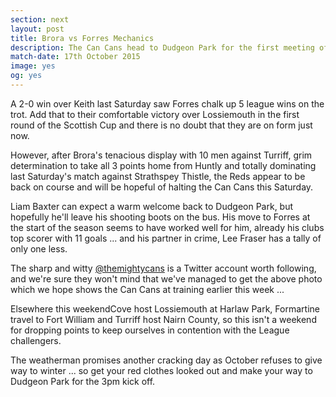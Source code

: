```yaml
---
section: next
layout: post
title: Brora vs Forres Mechanics
description: The Can Cans head to Dudgeon Park for the first meeting of the two teams this season.
match-date: 17th October 2015
image: yes
og: yes
---
```

A 2-0 win over Keith last Saturday saw Forres chalk up 5 league wins on the trot. Add that to their comfortable victory over Lossiemouth in the first round of the Scottish Cup and there is no doubt that they are on form just now.

However, after Brora's tenacious display with 10 men against Turriff, grim determination to take all 3 points home from Huntly and totally dominating last Saturday's match against Strathspey Thistle, the Reds appear to be back on course and will be hopeful of halting the Can Cans this Saturday.

Liam Baxter can expect a warm welcome back to Dudgeon Park, but hopefully he'll leave his shooting boots on the bus. His move to Forres at the start of the season seems to have worked well for him, already his clubs top scorer with 11 goals ... and his partner in crime, Lee Fraser has a tally of only one less.

The sharp and witty [@themightycans](https://twitter.com/themightycans) is a Twitter account worth following, and we're sure they won't mind that we've managed to get the above photo which we hope shows the Can Cans at training earlier this week ...

Elsewhere this weekendCove host Lossiemouth at Harlaw Park, Formartine travel to Fort William and Turriff host Nairn County, so this isn't a weekend for dropping points to keep ourselves in contention with the League challengers. 

The weatherman promises another cracking day as October refuses to give way to winter ... so get your red clothes looked out and make your way to Dudgeon Park for the 3pm kick off.